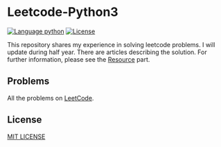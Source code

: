 # Leetcode-Python3

[![Language python](https://img.shields.io/badge/python-3.6-red.svg)](https://www.python.org)
[![License](https://img.shields.io/dub/l/vibe-d.svg)](https://opensource.org/licenses/MIT)

This repository shares my experience in solving leetcode problems. I will update during half year. There are articles describing the solution. For further information, please see the [Resource](http://www.ranxiaolang.com/) part.

## Problems

All the problems on [LeetCode](https://leetcode.com).

## License

[MIT LICENSE](./LICENSE)
